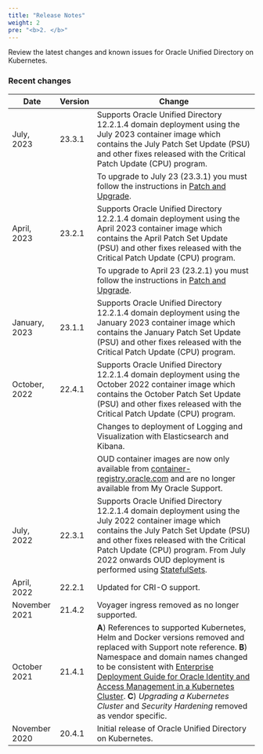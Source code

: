 ```yaml
---
title: "Release Notes"
weight: 2
pre: "<b>2. </b>"
---
```


Review the latest changes and known issues for Oracle Unified Directory on Kubernetes.

### Recent changes

| Date | Version | Change |
| --- | --- | --- |
| July, 2023 | 23.3.1 | Supports Oracle Unified Directory 12.2.1.4 domain deployment using the July 2023 container image which contains the July Patch Set Update (PSU) and other fixes released with the Critical Patch Update (CPU) program.|
| | | To upgrade to July 23 (23.3.1) you must follow the instructions in [Patch and Upgrade](../patch-and-upgrade).| 
| April, 2023 | 23.2.1 | Supports Oracle Unified Directory 12.2.1.4 domain deployment using the April 2023 container image which contains the April Patch Set Update (PSU) and other fixes released with the Critical Patch Update (CPU) program.|
| | | To upgrade to April 23 (23.2.1) you must follow the instructions in [Patch and Upgrade](../patch-and-upgrade).| 
| January, 2023 | 23.1.1 | Supports Oracle Unified Directory 12.2.1.4 domain deployment using the January 2023 container image which contains the January Patch Set Update (PSU) and other fixes released with the Critical Patch Update (CPU) program.|
| October, 2022 | 22.4.1 | Supports Oracle Unified Directory 12.2.1.4 domain deployment using the October 2022 container image which contains the October Patch Set Update (PSU) and other fixes released with the Critical Patch Update (CPU) program.|
| | | Changes to deployment of Logging and Visualization with Elasticsearch and Kibana.
| | | OUD container images are now only available from [container-registry.oracle.com](https://container-registry.oracle.com) and are no longer available from My Oracle Support.| 
| July, 2022 | 22.3.1 | Supports Oracle Unified Directory 12.2.1.4 domain deployment using the July 2022 container image which contains the July Patch Set Update (PSU) and other fixes released with the Critical Patch Update (CPU) program. From July 2022 onwards OUD deployment is performed using [StatefulSets](https://kubernetes.io/docs/concepts/workloads/controllers/statefulset/). |
| April, 2022 | 22.2.1 | Updated for CRI-O support.|
| November 2021 | 21.4.2 | Voyager ingress removed as no longer supported.|
| October 2021 | 21.4.1 | **A**) References to supported Kubernetes, Helm and Docker versions removed and replaced with Support note reference. **B**) Namespace and domain names changed to be consistent with [Enterprise Deployment Guide for Oracle Identity and Access Management in a Kubernetes Cluster](https://docs.oracle.com/en/middleware/fusion-middleware/12.2.1.4/ikedg/). **C**) *Upgrading a Kubernetes Cluster* and *Security Hardening* removed as vendor specific.|
| November 2020 | 20.4.1 | Initial release of Oracle Unified Directory on Kubernetes.|

